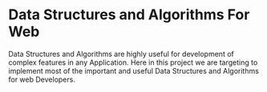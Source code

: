 # Data Structures and Algorithms For Web

Data Structures and Algorithms are highly useful for development
of complex features in any Application. Here in this project we
are targeting to implement most of the important and useful Data
Structures and Algorithms for web Developers.